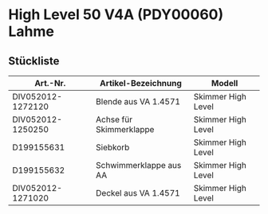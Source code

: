 # High Level 50 V4A (PDY00060) Lahme

## Stückliste

|Art.-Nr.|Artikel-Bezeichnung|Modell|
|---|---|---|
|DIV052012-1272120|Blende aus VA 1.4571|Skimmer High Level|
|DIV052012-1250250|Achse für Skimmerklappe|Skimmer High Level|
|D199155631|Siebkorb|Skimmer High Level|
|D199155632|Schwimmerklappe aus AA|Skimmer High Level|
|DIV052012-1271020|Deckel aus VA 1.4571|Skimmer High Level|

